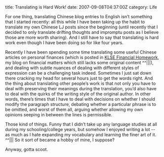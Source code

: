 title: Translating is Hard Work!
date: 2007-09-08T04:37:00Z
category: Life

For one thing, translating Chinese blog entries to English isn’t something that I started recently: all this while I have been taking up the habit to translate my own Chinese LJ posts since the beginning (until recently that I decided to only translate drifting thoughts and impromptu posts as I believe those are more worth sharing). And I still have to say that translating is hard work even though I have been doing so for like four years.

Recently I have been spending some time translating some useful Chinese articles on personal finances (which is posted in [KLSE Financial Homework](http://klsehomework.blogspot.com/), my blog on financial matters which still lacks some original content ^^|||), and dealing with subtle nuances of dealing with different styles of expression can be a challenging task indeed. Sometimes I just sat down there cracking my head for several hours just to get the words right. And the thing about translating other people’s work is that not only you have to deal with preserving their meanings during the translation, you’d also have to deal with the quirks of the writing style of the original author. In other words, there’s times that I have to deal with decisions on whether I should modify the paragraph structure, debating whether a particular phrase is to be omitted, and worst of them all, arguing whether allowing my own opinions seeping in between the lines is permissible.

Those kind of things. Funny that I didn’t take up any language studies at all during my schooling/college years, but somehow I enjoyed writing a lot -- as much as I hate expanding my vocabulary and learning the finer art of it. ^^||| So it sort of became a hobby of mine, I suppose?

Anyway, gotta scoot.
